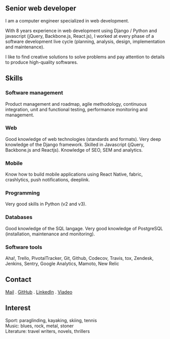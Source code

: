 ## Senior web developer

I am a computer engineer specialized in web development.

With 8 years experience in web development using Django / Python and javascript (jQuery, Backbone.js, React.js), I worked at every phase of a software development live cycle (planning, analysis, design, implementation and maintenance).

I like to find creative solutions to solve problems and pay attention to details to produce high-quality softwares.

## Skills

### Software management

Product management and roadmap, agile methodology, continuous integration, unit and functional testing, performance monitoring and management.

### Web

Good knowledge of web technologies (standards and formats). Very deep knowledge of the Django framework. Skilled in Javascript (jQuery, Backbone.js and Reactjs). Knowledge of SEO, SEM and analytics.

### Mobile

Know how to build mobile applications using React Native, fabric, crashlytics, push notifications, deeplink.

### Programming

Very good skills in Python (v2 and v3).

### Databases

Good knowledge of the SQL langage. Very good knowledge of PostgreSQL (installation, maintenance and monitoring).

### Software tools

Aha!, Trello, PivotalTracker, Git, Github, Codecov, Travis, tox, Zendesk, Jenkins, Sentry, Google Analytics, Mamoto, New Relic

## Contact

[Mail](mailto:bertrand.svetchine@gmail.com) . 
[GitHub](https://github.com/bsvetchine) . 
[LinkedIn](https://www.linkedin.com/in/bsvetchine/) . 
[Viadeo](http://www.viadeo.com/p/0021qvm6u00hzdap)

## Interest

Sport: paraglinding, kayaking, skiing, tennis<br>
Music: blues, rock, metal, stoner<br>
Literature: travel writers, novels, thrillers<br>
